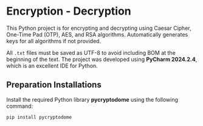 # Encryption - Decryption

This Python project is for encrypting and decrypting using Caesar Cipher, One-Time Pad (OTP), AES, and RSA algorithms. Automatically generates keys for all algorithms if not provided.

All `.txt` files must be saved as UTF-8 to avoid including BOM at the beginning of the text. The project was developed using **PyCharm 2024.2.4**, which is an excellent IDE for Python.

## Preparation Installations

Install the required Python library **pycryptodome** using the following command:

```bash
pip install pycryptodome
